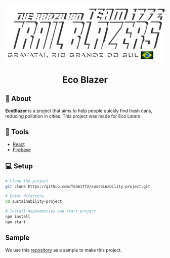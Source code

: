 <h1 align="center">
    <img src="./images/1772.png">
    <p>Eco Blazer</p> 
</h1>

## 📖 About
**EcoBlazer** is a project that aims to help people quickly find trash cans, reducing pollution in cities. This project was made for Eco Latam.

## 🔨 Tools
- [React](https://react.dev/)
- [Firebase](https://firebase.google.com/)

## 💻 Setup
````bash
# Clone the project 
git clone https://github.com/Team1772/sustainability-project.git
````
````bash
# Enter directory  
cd sustainability-project
````
````bash
# Install dependencies and start project
npm install
npm start
````

## Sample
We use this [repository](https://github.com/googlemaps/js-samples) as a sample to make this project.


